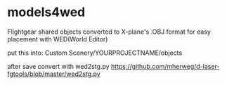 # models4wed
Flightgear shared objects converted to X-plane's .OBJ format for easy placement with WED(World Editor)

put this into:   Custom Scenery/YOURPROJECTNAME/objects

after save convert with wed2stg.py
https://github.com/mherweg/d-laser-fgtools/blob/master/wed2stg.py

